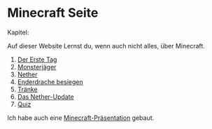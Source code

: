 # Minecraft Seite
    
Kapitel:
 
 Auf dieser Website Lernst du, wenn auch nicht alles, über Minecraft.
 
1. [Der Erste Tag](oberwelt.md)
1. [Monsterjäger](monsterjäger.md)
1. [Nether](nether.md)
1. [Enderdrache besiegen](end.md)
1. [Tränke](tränke.md)
1. [Das Nether-Update](netherupdate.md)
1. [Quiz](quiz.md)

Ich habe auch eine [Minecraft-Präsentation](https://gitpitch.com/teepau/minesite) gebaut. 
